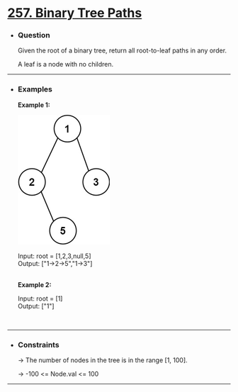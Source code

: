 <a href="https://leetcode.com/problems/binary-tree-paths/"><h1> 257. Binary Tree Paths </h1></a>

- <h3>Question</h3>
    Given the root of a binary tree, return all root-to-leaf paths in any order.

    A leaf is a node with no children.
<hr>

- <h3>Examples</h3>
    <div>
    <b>Example 1:</b>

    ![example-1](images/paths-tree.jpg)

    Input: root = [1,2,3,null,5]<br>
    Output: ["1->2->5","1->3"] <br>
    </div>
    <br>
    <div>
    <b>Example 2:</b>

    Input: root = [1]<br>
    Output: ["1"] <br>
    </div>
    <br>
<hr>

- <h3>Constraints</h3>
    → The number of nodes in the tree is in the range [1, 100].
    
    → -100 <= Node.val <= 100
<hr>

